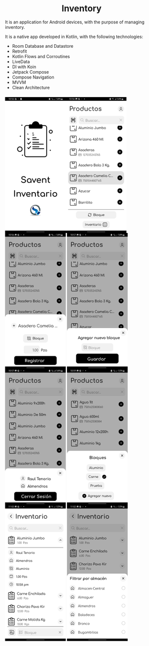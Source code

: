 <h1 align="center">Inventory</h1>

It is an application for Android devices, with the purpose of managing inventory.

It is a native app developed in Kotlin, with the following technologies:
- Room Database and Datastore
- Retrofit
- Kotlin Flows and Corroutines
- LiveData
- DI with Koin
- Jetpack Compose
- Compose Navigation
- MVVM
- Clean Architecture

<h3 align="left">
  <img align="left" width="200" src="https://github.com/amed991121/inventory/blob/main/screenshots/Screenshot_20231201-225605_Savent Inventario.jpg">
  <img align="center" width="200" src="https://github.com/amed991121/inventory/blob/main/screenshots/Screenshot_20231201-225649_Savent Inventario.jpg">
  <img align="center" width="200" src="https://github.com/amed991121/inventory/blob/main/screenshots/Screenshot_20231201-225655_Savent Inventario.jpg">
  <img align="center" width="200" src="https://github.com/amed991121/inventory/blob/main/screenshots/Screenshot_20231201-225706_Savent Inventario.jpg">
  <img align="center" width="200" src="https://github.com/amed991121/inventory/blob/main/screenshots/Screenshot_20231201-225718_Savent Inventario.jpg">
  <img align="center" width="200" src="https://github.com/amed991121/inventory/blob/main/screenshots/Screenshot_20231201-230000_Savent Inventario.jpg">
  <img align="center" width="200" src="https://github.com/amed991121/inventory/blob/main/screenshots/Screenshot_20231201-230206_Savent Inventario.jpg">
  <img align="center" width="200" src="https://github.com/amed991121/inventory/blob/main/screenshots/Screenshot_20231201-230219_Savent Inventario.jpg">

</h3>
